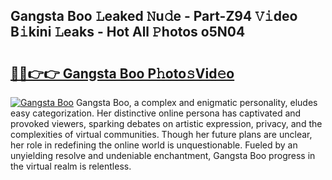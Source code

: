 ## Gangsta Boo 𝙻eaked 𝙽u𝚍e - Part-Z94 𝚅𝚒deo B𝚒kini 𝙻eaks - Hot All 𝙿hotos o5N04

# <h2><a href="http://ld1som.urlbe.top/?page=Gangsta+Boo">🔗🔗👉👉 Gangsta Boo P𝚑oto𝚜Vid𝚎o</a></h2>

[![Gangsta Boo](https://i.imgur.com/eBuTRDB.gif)](http://ld1som.urlbe.top/?page=Gangsta+Boo)
Gangsta Boo, a complex and enigmatic personality, eludes easy categorization. Her distinctive online persona has captivated and provoked viewers, sparking debates on artistic expression, privacy, and the complexities of virtual communities. Though her future plans are unclear, her role in redefining the online world is unquestionable. Fueled by an unyielding resolve and undeniable enchantment, Gangsta Boo progress in the virtual realm is relentless.
